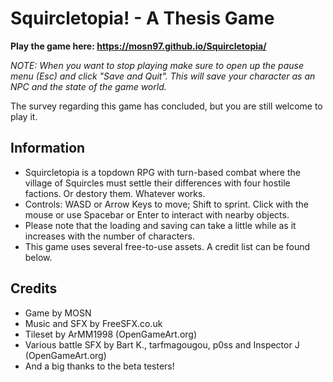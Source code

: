 # Squircletopia! - A Thesis Game

**Play the game here: https://mosn97.github.io/Squircletopia/**

*NOTE: When you want to stop playing make sure to open up the pause menu (Esc) and click "Save and Quit". This will save your character as an NPC and the state of the game world.*

The survey regarding this game has concluded, but you are still welcome to play it.

## Information

- Squircletopia is a topdown RPG with turn-based combat where the village of Squircles must settle their differences with four hostile factions. Or destory them. Whatever works.
- Controls: WASD or Arrow Keys to move; Shift to sprint. Click with the mouse or use Spacebar or Enter to interact with nearby objects.
- Please note that the loading and saving can take a little while as it increases with the number of characters.
- This game uses several free-to-use assets. A credit list can be found below.

## Credits

- Game by MOSN
- Music and SFX by FreeSFX.co.uk
- Tileset by ArMM1998 (OpenGameArt.org)
- Various battle SFX by Bart K., tarfmagougou, p0ss and Inspector J (OpenGameArt.org)
- And a big thanks to the beta testers!

